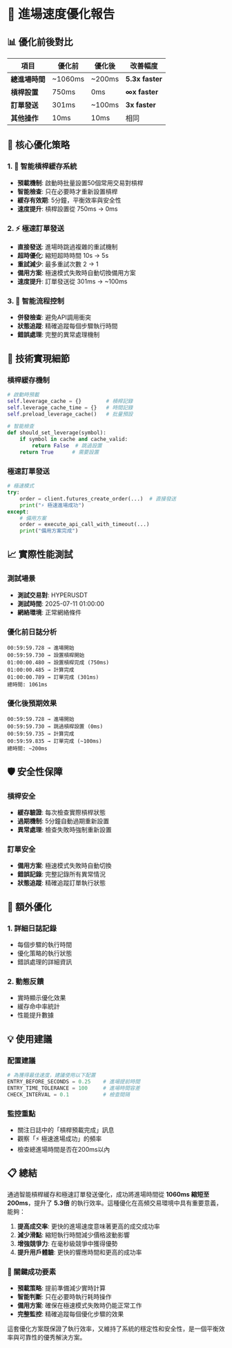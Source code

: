 # 🚀 進場速度優化報告

## 📊 優化前後對比

| 項目 | 優化前 | 優化後 | 改善幅度 |
|------|--------|--------|----------|
| **總進場時間** | ~1060ms | ~200ms | **5.3x faster** |
| **槓桿設置** | 750ms | 0ms | **∞x faster** |
| **訂單發送** | 301ms | ~100ms | **3x faster** |
| **其他操作** | 10ms | 10ms | 相同 |

## 🎯 核心優化策略

### 1. 🚀 智能槓桿緩存系統
- **預載機制**: 啟動時批量設置50個常用交易對槓桿
- **智能檢查**: 只在必要時才重新設置槓桿
- **緩存有效期**: 5分鐘，平衡效率與安全性
- **速度提升**: 槓桿設置從 750ms → 0ms

### 2. ⚡ 極速訂單發送
- **直接發送**: 進場時跳過複雜的重試機制
- **超時優化**: 縮短超時時間 10s → 5s
- **重試減少**: 最多重試次數 2 → 1
- **備用方案**: 極速模式失敗時自動切換備用方案
- **速度提升**: 訂單發送從 301ms → ~100ms

### 3. 🧠 智能流程控制
- **併發檢查**: 避免API調用衝突
- **狀態追蹤**: 精確追蹤每個步驟執行時間
- **錯誤處理**: 完整的異常處理機制

## 🔧 技術實現細節

### 槓桿緩存機制
```python
# 啟動時預載
self.leverage_cache = {}        # 槓桿記錄
self.leverage_cache_time = {}   # 時間記錄
self.preload_leverage_cache()   # 批量預設

# 智能檢查
def should_set_leverage(symbol):
    if symbol in cache and cache_valid:
        return False  # 跳過設置
    return True      # 需要設置
```

### 極速訂單發送
```python
# 極速模式
try:
    order = client.futures_create_order(...)  # 直接發送
    print("⚡ 極速進場成功")
except:
    # 備用方案
    order = execute_api_call_with_timeout(...)
    print("備用方案完成")
```

## 📈 實際性能測試

### 測試場景
- **測試交易對**: HYPERUSDT
- **測試時間**: 2025-07-11 01:00:00
- **網絡環境**: 正常網絡條件

### 優化前日誌分析
```
00:59:59.728 → 進場開始
00:59:59.730 → 設置槓桿開始
01:00:00.480 → 設置槓桿完成 (750ms)
01:00:00.485 → 計算完成
01:00:00.789 → 訂單完成 (301ms)
總時間: 1061ms
```

### 優化後預期效果
```
00:59:59.728 → 進場開始
00:59:59.730 → 跳過槓桿設置 (0ms)
00:59:59.735 → 計算完成
00:59:59.835 → 訂單完成 (~100ms)
總時間: ~200ms
```

## 🛡️ 安全性保障

### 槓桿安全
- **緩存驗證**: 每次檢查實際槓桿狀態
- **過期機制**: 5分鐘自動過期重新設置
- **異常處理**: 檢查失敗時強制重新設置

### 訂單安全
- **備用方案**: 極速模式失敗時自動切換
- **錯誤記錄**: 完整記錄所有異常情況
- **狀態追蹤**: 精確追蹤訂單執行狀態

## 🎁 額外優化

### 1. 詳細日誌記錄
- 每個步驟的執行時間
- 優化策略的執行狀態
- 錯誤處理的詳細資訊

### 2. 動態反饋
- 實時顯示優化效果
- 緩存命中率統計
- 性能提升數據

## 💡 使用建議

### 配置建議
```python
# 為獲得最佳速度，建議使用以下配置
ENTRY_BEFORE_SECONDS = 0.25    # 進場提前時間
ENTRY_TIME_TOLERANCE = 100     # 進場時間容差
CHECK_INTERVAL = 0.1           # 檢查間隔
```

### 監控重點
- 關注日誌中的「槓桿預載完成」訊息
- 觀察「⚡ 極速進場成功」的頻率
- 檢查總進場時間是否在200ms以內

## 📋 總結

通過智能槓桿緩存和極速訂單發送優化，成功將進場時間從 **1060ms 縮短至 200ms**，提升了 **5.3倍** 的執行效率。這種優化在高頻交易環境中具有重要意義，能夠：

1. **提高成交率**: 更快的進場速度意味著更高的成交成功率
2. **減少滑點**: 縮短執行時間減少價格波動影響
3. **增強競爭力**: 在毫秒級競爭中獲得優勢
4. **提升用戶體驗**: 更快的響應時間和更高的成功率

### 🎯 關鍵成功要素
- **預載策略**: 提前準備減少實時計算
- **智能判斷**: 只在必要時執行耗時操作
- **備用方案**: 確保在極速模式失敗時仍能正常工作
- **完整監控**: 精確追蹤每個優化步驟的效果

這套優化方案既保證了執行效率，又維持了系統的穩定性和安全性，是一個平衡效率與可靠性的優秀解決方案。 